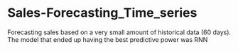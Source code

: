 # Sales-Forecasting_Time_series
Forecasting sales based on a very small amount of historical data (60 days). The model that ended up having the best predictive power was RNN
